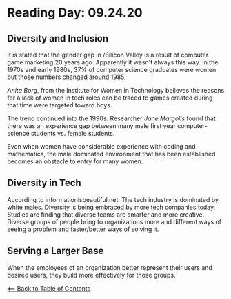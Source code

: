 # Reading Day: 09.24.20
## Diversity and Inclusion
It is stated that the gender gap in /Silicon Valley is a result of computer game marketing 20 years ago. Apparently it wasn't always this way. In the 1970s and early 1980s, 37% of computer science graduates were women but those numbers changed around 1985.

*Anita Borg*, from the Institute for Women in Technology believes the reasons for a lack of women in tech roles can be traced to games created during that time were targeted toward boys.

The trend continued into the 1990s. Researcher *Jane Margolis* found that there was an experience gap between many male first year computer-science students vs. female students.  

Even when women have considerable experience with coding and mathematics, the male dominated environment that has been established becomes an obstacle to entry for many women.

## Diversity in Tech
According to informationisbeautiful.net, The tech industry is dominated by white males. Diversity is being embraced by more tech companies today. Studies are finding that diverse teams are smarter and more creative. Diverse groups of people bring to organizations more and different ways of seeing a problem and faster/better ways of solving it. 

## Serving a Larger Base
When the employees of an organization better represent their users and desired users, they build more effectively for those groups.

[<== Back to Table of Contents](index.md)